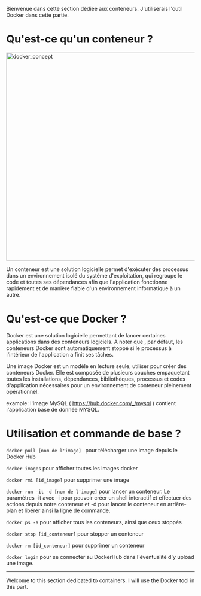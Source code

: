 Bienvenue dans cette section dédiée aux conteneurs. J'utiliserais l'outil Docker dans cette partie.


# Qu'est-ce qu'un conteneur ? #

<img width="557" alt="docker_concept" src="https://user-images.githubusercontent.com/97849927/202792608-61d215de-e837-48ba-b93c-5784dac1475a.png">


Un conteneur est une solution logicielle permet d'exécuter des processus dans un environnement isolé du système d'exploitation,  qui  regroupe le code et toutes ses dépendances afin que l'application fonctionne rapidement et de manière fiable d'un environnement informatique à un autre.


# Qu'est-ce que Docker ? #

Docker est une solution logicielle permettant de lancer certaines applications dans des conteneurs logiciels. A noter que , par défaut, les conteneurs Docker sont automatiquement stoppé si le processus à l'intérieur de l'application a finit ses tâches. 

Une image Docker est un modèle en lecture seule, utiliser pour créer des conteneurs Docker. Elle est composée de plusieurs couches empaquetant toutes les installations, dépendances, bibliothèques, processus et codes d'application nécessaires pour un environnement de conteneur pleinement opérationnel.

example: l'image MySQL ( https://hub.docker.com/_/mysql ) contient l'application base de donnée MYSQL.



# Utilisation et commande de base ? #


`docker pull [nom de l'image] ` pour télécharger une image depuis le Docker Hub  

`docker images` pour afficher toutes les images docker  

`docker rmi [id_image]` pour supprimer une image

`docker run -it -d [nom de l'image]` pour lancer un conteneur. Le paramètres -it avec -i pour pouvoir créer un shell interactif et effectuer des actions depuis notre conteneur et -d pour lancer le conteneur en arrière-plan et libérer ainsi la ligne de commande.  

`docker ps -a` pour afficher tous les conteneurs, ainsi que ceux stoppés

`docker stop [id_conteneur]` pour stopper un conteneur

`docker rm [id_conteneur]` pour supprimer un conteneur

`docker login` pour se connecter au DockerHub dans l'éventualité d'y upload une image.





--------------------------------------------------------------------------------------------------------

Welcome to this section dedicated to containers. I will use the Docker tool in this part.
